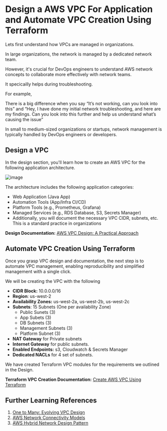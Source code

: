 # Design a AWS VPC For Application and Automate VPC Creation Using Terraform

Lets first understand how VPCs are managed in organizations.

In large organizations, the network is managed by a dedicated network team.

However, it's crucial for DevOps engineers to understand AWS network concepts to collaborate more effectively with network teams. 

It specicailly helps during troubleshooting. 

For example, 

There is a big difference when you say “It’s not working, can you look into this” and “Hey, I have done my initial network troubleshooting, and here are my findings. Can you look into this further and help us understand what’s causing the issue”

In small to medium-sized organizations or startups, network management is typically handled by DevOps engineers or developers.

## Design a VPC

In the design section, you'll learn how to create an AWS VPC for the following application architecture.

![image](https://github.com/nholuongut/devops-projects/assets/106984297/5b855e54-1980-4a00-b2e7-44b689a986cd)

The architecture includes the following application categories:

- Web Application (Java App)
- Automation Tools (App/Infra CI/CD)
- Platform Tools (e.g., Prometheus, Grafana)
- Managed Services (e.g., RDS Database, S3, Secrets Manager)
- Additionally, you will document the necessary VPC CIDR, subnets, etc. This is a standard practice in organizations

**Design Documentation:** [AWS VPC Design: A Practical Approach](https://devopscube.com/aws-vpc-design/)

## Automate VPC Creation Using Terraform

Once you grasp VPC design and documentation, the next step is to automate VPC management, enabling reproducibility and simplified management with a single click.

We will be creating the VPC with the following

- **CIDR Block:** 10.0.0.0/16
- **Region**: us-west-2
- **Availability Zones:** us-west-2a, us-west-2b, us-west-2c
- **Subnets**: 15 Subnets (One per availability Zone)
   - Public Sunets (3)
   - App Subets (3)
   - DB Subnets (3)
   - Management Subnets (3)
   - Platform Subnet (3)
- **NAT Gateway** for Private subnets
- **Internet Gateway** for public subnets.
- **Enabled Endpoints:** s3, Cloudwatch & Secrets Manager
- **Dedicated NACLs** for 4 set of subnets.

We have created Terraform VPC modules for the requirements we outlined in the Design.

**Terraform VPC Creation Documentation:** [Create AWS VPC Using Terraform](https://devopscube.com/terraform-aws-vpc/)

## Further Learning References

1. [One to Many: Evolving VPC Design](https://aws.amazon.com/blogs/architecture/one-to-many-evolving-vpc-design/)
2. [AWS Network Connectivity Models](https://docs.aws.amazon.com/whitepapers/latest/hybrid-connectivity/connectivity-models.html)
3. [AWS Hybrid Network Design Pattern](https://aws.amazon.com/blogs/apn/vmware-cloud-on-aws-hybrid-network-design-patterns/)








